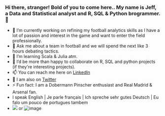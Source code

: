 ### Hi there, stranger! Bold of you to come here.. My name is Jeff, a Data and Statistical analyst and R, SQL & Python brogrammer. 👋 
- 🔭 I’m currently working on refining my football analytics skills as I have a lot of passion and interest in the game and want to enter the field professionally.
- 💬 Ask me about a team in football and we will spend the next like 3 hours debating tactics.
- 🌱 I’m learning Scala & Julia atm.
- 👯 I’d be more than happy to collaborate on R, SQL and python projects (if they're interesting projects).
- 📫 You can reach me here on [LinkedIn](https://www.linkedin.com/in/jeffreyohene/)
- 💬 I am also on [Twitter](https://twitter.com/jeffrstats)
- ⚡ Fun fact: I am a Dobermann Pinscher enthusiast and Real Madrid & Arsenal fan.
- I speak English | Je parle français | Ich spreche sehr gutes Deutsch | Eu falo um pouco de portugues tambem
- <img src="{BadgeURLHere}" /> or ![image]({https://www.linkedin.com/in/jeffreyohene/})
<!--
**jeffreyohene/jeffreyohene** is a ✨ _special_ ✨ repository because its `README.md` (this file) appears on your GitHub profile.

Here are some ideas to get you started:

- 🔭 I’m currently working on ...
- 🌱 I’m currently learning ...
- 👯 I’m looking to collaborate on ...
- 🤔 I’m looking for help with ...
- 💬 Ask me about ...
- 📫 How to reach me: ...
- 😄 Pronouns: ...
- ⚡ Fun fact: ...
-->
